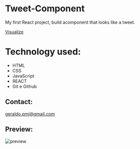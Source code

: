 # Tweet-Component

My first React project, build  acomponent that looks like a tweet.

[Visualize](https://geraldopmj.github.io/Tweet-Component/)

# Technology used:

- HTML
- CSS
- JavaScript
- REACT
- Git e Github

## Contact:

geraldo.pmj@gmail.com

## Preview:

![preview](./preview.png)
